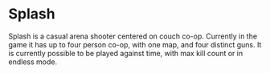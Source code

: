 # Splash
Splash is a casual arena shooter centered on couch co-op. Currently in the game it has up to four person co-op, with one map, and four distinct guns. It is currently possible to be played against time, with max kill count or in endless mode.
